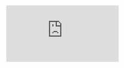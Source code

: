 ![Final-Design](https://github.com/EthanNickJuliette/EthanNickJuliette.github.io/blob/ee3ab2ec0e9109b8890fb2181678a049d02b6ee1/Final-Design-Prototype.pdf)

